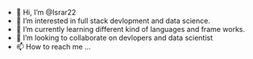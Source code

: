 - 👋 Hi, I’m @Israr22
- 👀 I’m interested in full stack devlopment and data science.
- 🌱 I’m currently learning different kind of languages and frame works. 
- 💞️ I’m looking to collaborate on devlopers and data scientist
- 📫 How to reach me ...

<!---
Israr22/Israr22 is a ✨ special ✨ repository because its `README.md` (this file) appears on your GitHub profile.
You can click the Preview link to take a look at your changes.
--->
